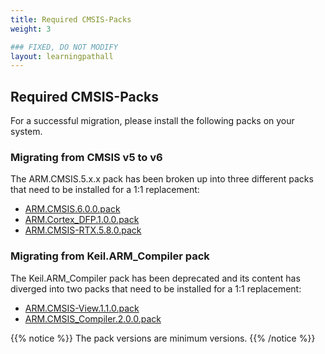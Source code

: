 ```yaml
---
title: Required CMSIS-Packs
weight: 3

### FIXED, DO NOT MODIFY
layout: learningpathall
---
```


## Required CMSIS-Packs

For a successful migration, please install the following packs on your system.

### Migrating from CMSIS v5 to v6

The ARM.CMSIS.5.x.x pack has been broken up into three different packs that need to be installed for a 1:1 replacement:

- [ARM.CMSIS.6.0.0.pack](https://www.keil.com/pack/ARM.CMSIS.6.0.0.pack)
- [ARM.Cortex_DFP.1.0.0.pack](https://www.keil.com/pack/ARM.Cortex_DFP.1.0.0.pack)
- [ARM.CMSIS-RTX.5.8.0.pack](https://www.keil.com/pack/ARM.CMSIS-RTX.5.8.0.pack)

### Migrating from Keil.ARM_Compiler pack

The Keil.ARM_Compiler pack has been deprecated and its content has diverged into two packs that need to be installed for a 1:1 replacement:

- [ARM.CMSIS-View.1.1.0.pack](https://www.keil.com/pack/ARM.CMSIS-View.1.1.0.pack)
- [ARM.CMSIS_Compiler.2.0.0.pack](https://www.keil.com/pack/ARM.CMSIS_Compiler.2.0.0.pack)

{{% notice %}}
The pack versions are minimum versions.
{{% /notice %}}
